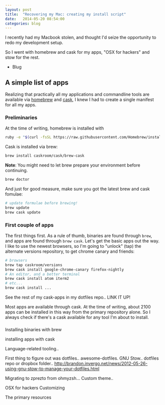 ```yaml
---
layout: post
title:  "Recovering my Mac: creating my install script"
date:   2014-05-20 08:54:00
categories: blog
---
```


I recently had my Macbook stolen, and thought I'd seize the opportunity to redo
my development setup.

So I went with homebrew and cask for my apps, "OSX for hackers" and stow for the
rest.


  * Blug

<!--more-->

## A simple list of apps
Realizing that practically all my applications and commandline tools are available
via [homebrew](http://brew.sh/) and [cask](http://caskroom.io/), I knew I had to
create a single manifest for all my apps.

### Preliminaries
At the time of writing, homebrew is installed with

```bash
ruby -e "$(curl -fsSL https://raw.githubusercontent.com/Homebrew/install/master/install)"
```

Cask is installed via brew:

```bash
brew install caskroom/cask/brew-cask
```


**Note**: You might need to let brew prepare your environment before continuing.

```bash
brew doctor
```

And just for good measure, make sure you got the latest brew and cask fomulae:

```bash
# update formulae before brewing!
brew update
brew cask update
```



### First couple of apps
The first things first. As a rule of thumb, binaries are found through `brew`,
and apps are found through `brew cask`. Let's get the basic apps out the way.
I like to use the newest browsers, so I'm going to "unlock" (tap) the
alternate versions repository, to get chrome canary and friends:

```bash
# browsers
brew tap caskroom/versions
brew cask install google-chrome-canary firefox-nightly
# An editor, and a better terminal
brew cask install atom iterm2
# etc...
brew cask install ...
```

See the rest of my cask-apps in my dotfiles repo.. LINK IT UP!

Most apps are available through cask. At the time of writing, about 2100 apps
can be installed in this way from the primary repository alone. So I always
check if there's a cask available for any tool I'm about to install.

### 

Installing binaries with brew

installing apps with cask

Language-related tooling..

First thing to figure out was dotfiles.. awesome-dotfiles.
GNU Stow..
dotfiles repo or dropbox folder..
http://brandon.invergo.net/news/2012-05-26-using-gnu-stow-to-manage-your-dotfiles.html

Migrating to zprezto from ohmyzsh...
Custom theme..

OSX for hackers
Customizing


The primary resources
